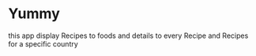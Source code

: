 # Yummy
this app display Recipes to foods and details to every Recipe and Recipes for a specific country
